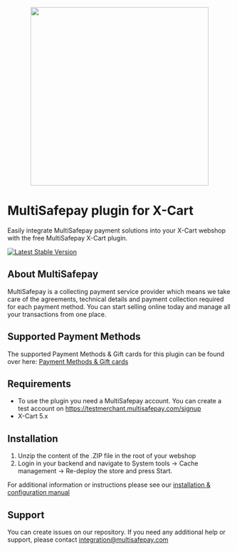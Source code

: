 <p align="center">
  <img src="https://www.multisafepay.com/img/multisafepaylogo.svg" width="400px" position="center">
</p>

# MultiSafepay plugin for X-Cart

Easily integrate MultiSafepay payment solutions into your X-Cart webshop with the free MultiSafepay X-Cart plugin.

[![Latest Stable Version](https://img.shields.io/github/release/multisafepay/x-cart.svg)](https://github.com/MultiSafepay/x-cart/)

## About MultiSafepay
MultiSafepay is a collecting payment service provider which means we take care of the agreements, technical details and payment collection required for each payment method. You can start selling online today and manage all your transactions from one place.
## Supported Payment Methods
The supported Payment Methods & Gift cards for this plugin can be found over here: [Payment Methods & Gift cards](https://docs.multisafepay.com/plugins/x-cart/faq/#available-payment-methods-in-x-cart)

## Requirements
- To use the plugin you need a MultiSafepay account. You can create a test account on https://testmerchant.multisafepay.com/signup
- X-Cart 5.x

## Installation

1. Unzip the content of the .ZIP file in the root of your webshop
2. Login in your backend and navigate to System tools -> Cache management -> Re-deploy the store and press Start.

For additional information or instructions please see our [installation & configuration manual](https://docs.multisafepay.com/plugins/x-cart/manual/)
 
## Support
You can create issues on our repository. If you need any additional help or support, please contact <a href="mailto:integration@multisafepay.com">integration@multisafepay.com</a>
